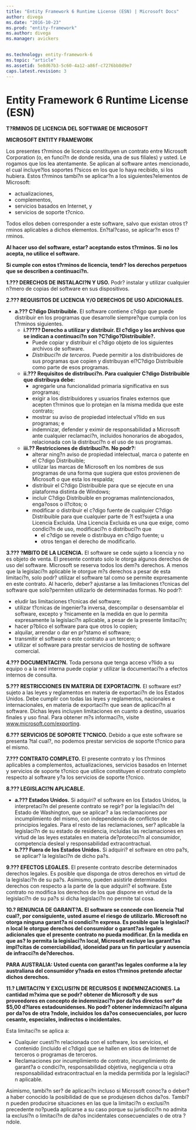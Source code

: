 ```yaml
---
title: "Entity Framework 6 Runtime License (ESN) | Microsoft Docs"
author: divega
ms.date: "2016-10-23"
ms.prod: "entity-framework"
ms.author: divega
ms.manager: avickers
 

ms.technology: entity-framework-6
ms.topic: "article"
ms.assetid: 5e8d67b3-5c60-4a12-a86f-c7276bb8d9e7
caps.latest.revision: 3
---
```

# Entity Framework 6 Runtime License (ESN)
**T?RMINOS DE LICENCIA DEL SOFTWARE DE MICROSOFT**

**MICROSOFT ENTITY FRAMEWORK**

Los presentes t?rminos de licencia constituyen un contrato entre Microsoft Corporation (o, en funci?n de donde resida, una de sus filiales) y usted. Le rogamos que los lea atentamente. Se aplican al software antes mencionado, el cual incluye?los soportes f?sicos en los que lo haya recibido, si los hubiera. Estos t?rminos tambi?n se aplicar?n a los siguientes?elementos de Microsoft:

-   actualizaciones,
-   complementos,
-   servicios basados en Internet, y
-   servicios de soporte t?cnico.

Todos ellos deben corresponder a este software, salvo que existan otros t?rminos aplicables a dichos elementos. En?tal?caso, se aplicar?n esos t?rminos.

**Al hacer uso del software, estar? aceptando estos t?rminos. Si no los acepta, no utilice el software.**

**Si cumple con estos t?rminos de licencia, tendr? los derechos perpetuos que se describen a continuaci?n.**

**1.??? DERECHOS DE INSTALACI?N Y USO.** Podr? instalar y utilizar cualquier n?mero de copias del software en sus dispositivos.

**2.??? REQUISITOS DE LICENCIA Y/O DERECHOS DE USO ADICIONALES.**

-   **a.??? C?digo Distribuible.** El software contiene c?digo que puede distribuir en los programas que desarrolle siempre?que cumpla con los t?rminos siguientes.
    -   **i.????? Derecho a utilizar y distribuir. El c?digo y los archivos que se indican a continuaci?n son ?C?digo?Distribuible?.**
        -   Puede copiar y distribuir el c?digo objeto de los siguientes archivos de software.
        -   *Distribuci?n de terceros*. Puede permitir a los distribuidores de sus programas que copien y distribuyan el?C?digo Distribuible como parte de esos programas.
    -   **ii.??? Requisitos de distribuci?n. Para cualquier C?digo Distribuible que distribuya debe:**
        -   agregarle una funcionalidad primaria significativa en sus programas;
        -   exigir a los distribuidores y usuarios finales externos que acepten t?rminos que lo protejan en la misma medida que este contrato;
        -   mostrar su aviso de propiedad intelectual v?lido en sus programas; e
        -   indemnizar, defender y eximir de responsabilidad a Microsoft ante cualquier reclamaci?n, incluidos honorarios de abogados, relacionada con la distribuci?n o el uso de sus programas.
    -   **iii.?? Restricciones de distribuci?n. No podr?:**
        -   alterar ning?n aviso de propiedad intelectual, marca o patente en el C?digo Distribuible;
        -   utilizar las marcas de Microsoft en los nombres de sus programas de una forma que sugiera que estos provienen de Microsoft o que esta los respalda;
        -   distribuir el C?digo Distribuible para que se ejecute en una plataforma distinta de Windows;
        -   incluir C?digo Distribuible en programas malintencionados, enga?osos o il?citos; o
        -   modificar o distribuir el c?digo fuente de cualquier C?digo Distribuible para que cualquier parte de ?l est?sujeta a una Licencia Excluida. Una Licencia Excluida es una que exige, como condici?n de uso, modificaci?n o distribuci?n que
            -   el c?digo se revele o distribuya en c?digo fuente; u
            -   otros tengan el derecho de modificarlo.

**3.??? ?MBITO DE LA LICENCIA.** El software se cede sujeto a licencia y no es objeto de venta. El presente contrato solo le otorga algunos derechos de uso del software. Microsoft se reserva todos los dem?s derechos. A menos que la legislaci?n aplicable le otorgue m?s derechos a pesar de esta limitaci?n, solo podr? utilizar el software tal como se permite expresamente en este contrato. Al hacerlo, deber? ajustarse a las limitaciones t?cnicas del software que solo?permiten utilizarlo de determinadas formas. No podr?:

-   eludir las limitaciones t?cnicas del software;
-   utilizar t?cnicas de ingenier?a inversa, descompilar o desensamblar el software, excepto y ?nicamente en la medida en que lo permita expresamente la legislaci?n aplicable, a pesar de la presente limitaci?n;
-   hacer p?blico el software para que otros lo copien;
-   alquilar, arrendar o dar en pr?stamo el software;
-   transmitir el software o este contrato a un tercero; o
-   utilizar el software para prestar servicios de hosting de software comercial.

**4.??? DOCUMENTACI?N.** Toda persona que tenga acceso v?lido a su equipo o a la red interna puede copiar y utilizar la documentaci?n a efectos internos de consulta.

**5.??? RESTRICCIONES EN MATERIA DE EXPORTACI?N.** El software est? sujeto a las leyes y reglamentos en materia de exportaci?n de los Estados Unidos. Debe cumplir con todas las leyes y reglamentos, nacionales e internacionales, en materia de exportaci?n que sean de aplicaci?n al software. Dichas leyes incluyen limitaciones en cuanto a destino, usuarios finales y uso final. Para obtener m?s informaci?n, visite www.microsoft.com/exporting.

**6.??? SERVICIOS DE SOPORTE T?CNICO.** Debido a que este software se presenta ?tal cual?, no podemos prestar servicios de soporte t?cnico para el mismo.

**7.??? CONTRATO COMPLETO.** El presente contrato y los t?rminos aplicables a complementos, actualizaciones, servicios basados en Internet y servicios de soporte t?cnico que utilice constituyen el contrato completo respecto al software y?a los servicios de soporte t?cnico.

**8.??? LEGISLACI?N APLICABLE.**

-   **a.??? Estados Unidos.** Si adquiri? el software en los Estados Unidos, la interpretaci?n del presente contrato se regir? por la legislaci?n del Estado de Washington, que se aplicar? a las reclamaciones por incumplimiento del mismo, con independencia de conflictos de principios legales. Para el resto de las reclamaciones, ser? aplicable la legislaci?n de su estado de residencia, incluidas las reclamaciones en virtud de las leyes estatales en materia de?protecci?n al consumidor, competencia desleal y responsabilidad extracontractual.
-   **b.??? Fuera de los Estados Unidos.** Si adquiri? el software en otro pa?s, se aplicar? la legislaci?n de dicho pa?s.

**9.??? EFECTOS LEGALES.** El presente contrato describe determinados derechos legales. Es posible que disponga de otros derechos en virtud de la legislaci?n de su pa?s. Asimismo, pueden asistirle determinados derechos con respecto a la parte de la que adquiri? el software. Este contrato no modifica los derechos de los que dispone en virtud de la legislaci?n de su pa?s si dicha legislaci?n no permite tal cosa.

**10.? RENUNCIA DE GARANT?A. El software se concede con licencia ?tal cual?, por consiguiente, usted asume el riesgo de utilizarlo. Microsoft no otorga ninguna garant?a ni condici?n expresa. Es posible que la legislaci?n local le otorgue derechos del consumidor o garant?as legales adicionales que el presente contrato no pueda modificar. En la medida en que as? lo permita la legislaci?n local, Microsoft excluye las garant?as impl?citas de comerciabilidad, idoneidad para un fin particular y ausencia de infracci?n de?derechos.**

**PARA AUSTRALIA: Usted cuenta con garant?as legales conforme a la ley australiana del consumidor y?nada en estos t?rminos pretende afectar dichos derechos.**

**11.? LIMITACI?N Y EXCLUSI?N DE RECURSOS E INDEMNIZACIONES. La cantidad m?xima que se podr? obtener de Microsoft y de sus proveedores en concepto de indemnizaci?n por da?os directos ser? de $5,00 d?lares estadounidenses. No podr? obtener indemnizaci?n alguna por da?os de otra ?ndole, incluidos los da?os consecuenciales, por lucro cesante, especiales, indirectos o incidentales.**

Esta limitaci?n se aplica a:

-   Cualquier cuesti?n relacionada con el software, los servicios, el contenido (incluido el c?digo) que se hallen en sitios de Internet de terceros o programas de terceros.
-   Reclamaciones por incumplimiento de contrato, incumplimiento de garant?a o condici?n, responsabilidad objetiva, negligencia u otra responsabilidad extracontractual en la medida permitida por la legislaci?n aplicable.

Asimismo, tambi?n ser? de aplicaci?n incluso si Microsoft conoc?a o deber?a haber conocido la posibilidad de que se produjesen dichos da?os. Tambi?n pueden producirse situaciones en las que la limitaci?n o exclusi?n precedente no?pueda aplicarse a su caso porque su jurisdicci?n no admita la exclusi?n o limitaci?n de da?os incidentales consecuenciales o de otra ?ndole.
